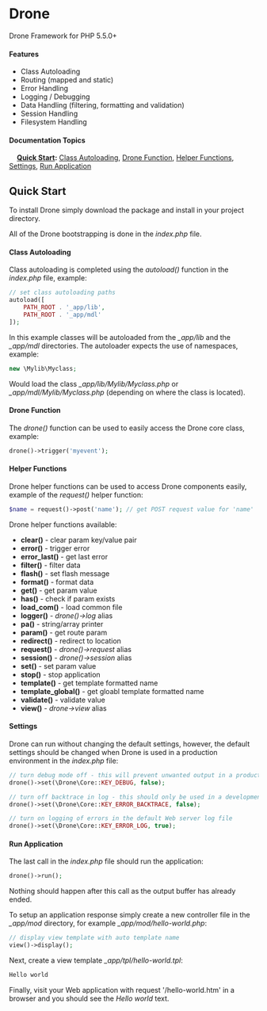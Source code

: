 # Drone
Drone Framework for PHP 5.5.0+

#### Features
- Class Autoloading
- Routing (mapped and static)
- Error Handling
- Logging / Debugging
- Data Handling (filtering, formatting and validation)
- Session Handling
- Filesystem Handling

#### Documentation Topics
 &nbsp; &nbsp; **[Quick Start](https://github.com/shayanderson/drone#quick-start):** [Class Autoloading](https://github.com/shayanderson/drone#class-autoloading), [Drone Function](https://github.com/shayanderson/drone#drone-function), [Helper Functions](https://github.com/shayanderson/drone#helper-functions), [Settings](https://github.com/shayanderson/drone#settings), [Run Application](https://github.com/shayanderson/drone#run-application)<br />
 
## Quick Start
To install Drone simply download the package and install in your project directory.

All of the Drone bootstrapping is done in the *index.php* file.

#### Class Autoloading
Class autoloading is completed using the *autoload()* function in the *index.php* file, example:
```php
// set class autoloading paths
autoload([
	PATH_ROOT . '_app/lib',
	PATH_ROOT . '_app/mdl'
]);
```
In this example classes will be autoloaded from the *_app/lib* and the *_app/mdl* directories. The autoloader expects the use of namespaces, example:
```php
new \Mylib\Myclass;
```
Would load the class *_app/lib/Mylib/Myclass.php* or *_app/mdl/Mylib/Myclass.php* (depending on where the class is located).

#### Drone Function
The *drone()* function can be used to easily access the Drone core class, example:
```php
drone()->trigger('myevent');
```

#### Helper Functions
Drone helper functions can be used to access Drone components easily, example of the *request()* helper function:
```php
$name = request()->post('name'); // get POST request value for 'name'
```
Drone helper functions available:
- **clear()** - clear param key/value pair
- **error()** - trigger error
- **error_last()** - get last error
- **filter()** - filter data
- **flash()** - set flash message
- **format()** - format data
- **get()** - get param value
- **has()** - check if param exists
- **load_com()** - load common file
- **logger()** - *drone()->log* alias
- **pa()** - string/array printer
- **param()** - get route param
- **redirect()** - redirect to location
- **request()** - *drone()->request* alias
- **session()** - *drone()->session* alias
- **set()** - set param value
- **stop()** - stop application
- **template()** - get template formatted name
- **template_global()** - get gloabl template formatted name
- **validate()** - validate value
- **view()** - *drone->view* alias

#### Settings
Drone can run without changing the default settings, however, the default settings should be changed when Drone is used in a production environment in the *index.php* file:
```php
// turn debug mode off - this will prevent unwanted output in a production environment
drone()->set(\Drone\Core::KEY_DEBUG, false);

// turn off backtrace in log - this should only be used in a development environment
drone()->set(\Drone\Core::KEY_ERROR_BACKTRACE, false);

// turn on logging of errors in the default Web server log file
drone()->set(\Drone\Core::KEY_ERROR_LOG, true);
```

#### Run Application
The last call in the *index.php* file should run the application:
```php
drone()->run();
```
Nothing should happen after this call as the output buffer has already ended.

To setup an application response simply create a new controller file in the *_app/mod* directory, for example *_app/mod/hello-world.php*:
```php
// display view template with auto template name
view()->display();
```
Next, create a view template *_app/tpl/hello-world.tpl*:
```html
Hello world
```
Finally, visit your Web application with request '/hello-world.htm' in a browser and you should see the *Hello world* text.

